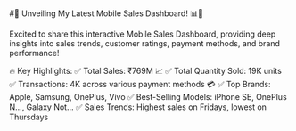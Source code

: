 #🚀 Unveiling My Latest Mobile Sales Dashboard! 📊📱

Excited to share this interactive Mobile Sales Dashboard, providing deep insights into sales trends, customer ratings, payment methods, and brand performance!

🔥 Key Highlights:
✅ Total Sales: ₹769M 📈
✅ Total Quantity Sold: 19K units
✅ Transactions: 4K across various payment methods 💳
✅ Top Brands: Apple, Samsung, OnePlus, Vivo
✅ Best-Selling Models: iPhone SE, OnePlus N…, Galaxy Not…
✅ Sales Trends: Highest sales on Fridays, lowest on Thursdays
